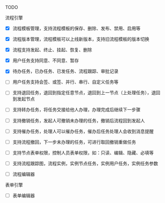 TODO

流程引擎
- [X] 流程模板管理，支持流程模板的保存、删除、发布、禁用、启用等
- [X] 流程版本管理，流程模板可以上线新版本，支持旧流程模板的版本切换
- [X] 流程支持发起、终止、挂起、恢复、删除
- [X] 用户任务支持同意、不同意、暂存
- [X] 待办任务，已办任务、已发任务、流程跟踪、审批记录
- [ ] 用户任务支持会签、或签、并行、串行、自定义任务等
- [ ] 支持退回任务，退回到指定任意节点，退回到上一节点（上处理任务），退回到发起节点
- [ ] 支持转办任务，将任务交接给他人办理，办理完成后继续下一步骤
- [ ] 支持撤销任务，发起人可撤销未办理的任务，撤销后流程回到发起人
- [ ] 支持催办任务，处理人可以催办任务，催办后任务处理人会收到消息提醒
- [ ] 支持流程撤回，下一步未办理的任务，可进行取回撤销重做任务
- [ ] 支持节点表单权限，控制人员表单权限，如：只读、编辑、隐藏、必填等
- [ ] 支持流程跟踪图，流程实例，实例节点任务，实例用户任务，实例任务参数
- [ ] 流程编辑器


表单引擎
- [ ] 表单编辑器

